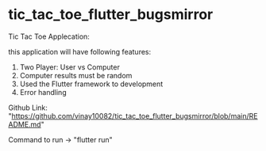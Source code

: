 # tic_tac_toe_flutter_bugsmirror

Tic Tac Toe Applecation:

this application will have following features:
1. Two Player: User vs Computer
2. Computer results must be random
3. Used the Flutter framework to development
4. Error handling

Github Link: "https://github.com/vinay10082/tic_tac_toe_flutter_bugsmirror/blob/main/README.md"

Command to run -> "flutter run"
